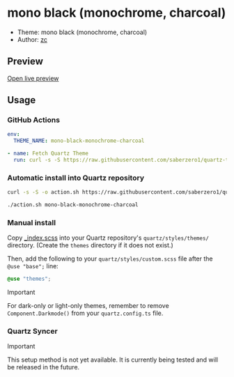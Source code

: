 # mono black (monochrome, charcoal)

- Theme: mono black (monochrome, charcoal)
- Author: <a href="https://github.com/ZeChArtiahSaher" target="_blank" rel="noopener noreferrer">zc</a>


## Preview

[Open live preview](https://quartz-themes.github.io/mono-black-monochrome-charcoal/)

## Usage

### GitHub Actions

```yaml
env:
  THEME_NAME: mono-black-monochrome-charcoal
```

```yaml
- name: Fetch Quartz Theme
  run: curl -s -S https://raw.githubusercontent.com/saberzero1/quartz-themes/master/action.sh | bash -s -- $THEME_NAME
```

### Automatic install into Quartz repository

```bash
curl -s -S -o action.sh https://raw.githubusercontent.com/saberzero1/quartz-themes/master/action.sh

./action.sh mono-black-monochrome-charcoal
```

### Manual install

Copy [_index.scss](./_index.scss) into your Quartz repository's `quartz/styles/themes/` directory. (Create the `themes` directory if it does not exist.)

Then, add the following to your `quartz/styles/custom.scss` file after the `@use "base";` line:

```scss
@use "themes";
```

> [!IMPORTANT]
> For dark-only or light-only themes, remember to remove `Component.Darkmode()` from your `quartz.config.ts` file.

### Quartz Syncer

> [!IMPORTANT]
> This setup method is not yet available. It is currently being tested and will be released in the future.
